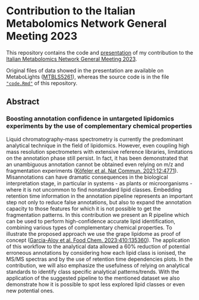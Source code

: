 # Contribution to the Italian Metabolomics Network General Meeting 2023

This repository contains the code and [presentation](https://github.com/mar-garcia/IMN2023/blob/main/IMN2023_slides.pdf) 
of my contribution to the
[Italian Metabolomics Network General Meeting 2023](http://metabonet.it/general_meeting_2023/).  
  
Original files of data showed in the presentation are available 
on MetaboLights ([MTBLS5261](https://www.ebi.ac.uk/metabolights/MTBLS5261)),
whereas the source code is in the file 
[`"code.Rmd"`](https://github.com/mar-garcia/IMN2023/blob/main/code.Rmd) of this repository.

## Abstract

### Boosting annotation confidence in untargeted lipidomics experiments by the use of complementary chemical properties

Liquid chromatography-mass spectrometry is currently the predominant
analytical technique in the field of lipidomics. However, even coupling
high mass resolution spectrometers with extensive reference libraries,
limitations on the annotation phase still persist. In fact, it has been
demonstrated that an unambiguous annotation cannot be obtained even
relying on m/z and fragmentation experiments ([Köfeler et al. Nat
Commun.
2021;12:4771](https://www.nature.com/articles/s41467-021-24984-y)).
Misannotations can have dramatic consequences in the biological
interpretation stage, in particular in systems - as plants or
microorganisms - where it is not uncommon to find nonstandard lipid
classes. Embedding retention time information in the annotation pipeline
represents an important step not only to reduce false annotations, but
also to expand the annotation capacity to those features for which it is
not possible to get the fragmentation patterns. In this contribution we
present an R pipeline which can be used to perform high-confidence
accurate lipid identification, combining various types of complementary
chemical properties. To illustrate the proposed approach we use the
grape lipidome as proof of concept ([Garcia-Aloy et al. Food Chem.
2023;410:135360](https://www.sciencedirect.com/science/article/pii/S0308814622033222)).
The application of this workflow to the analytical data allowed a 60%
reduction of potential erroneous annotations by considering how each
lipid class is ionised, the MS/MS spectras and by the use of retention
time dependencies plots. In the contribution, we will also emphasize the
usefulness of relying on analytical standards to identify class specific
analytical patterns/trends. With the application of the suggested
pipeline to the mentioned dataset we also demonstrate how it is possible
to spot less explored lipid classes or even new potential ones.

